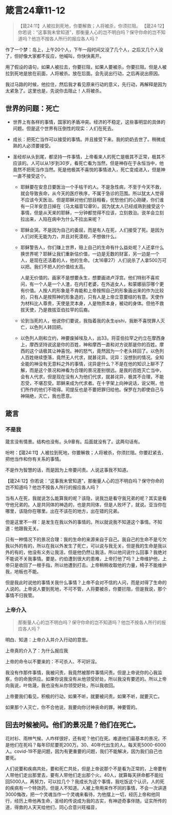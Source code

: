 # 箴言24章11-12

> 【箴24:11】人被拉到死地，你要解救；人将被杀，你须拦阻。
> 【箴24:12】你若说：“这事我未曾知道”，那衡量人心的岂不明白吗？保守你命的岂不知道吗？他岂不按各人所行的报应各人吗？

作了一个梦：岛上，上午20个人，下午一段时间又没了几个人，之后又几个人没了，但好像大家都不反应，他喊叫，你快快离开。

用了假设的语句，如果人被拉去，你要拦阻，如果人要被杀，你要拦阻。但是人被拉到死地是放在前面，人将被杀。放在后面。会先说出行动，之后再说出原因。

我过马路的时候，他拉住，然后我才看见原来行动的意义，先行动，再解释是因为太紧急了。这里也是，先说你去阻止！人将被杀。

## 世界的问题：死亡

- 世界上有各样的事情，国家的矛盾冲突。经济的不稳定，这些事明显的具体的问题。但是这个世界有压倒性的现实：人们在死去。

- 成长：把死亡当作可以接受的事情。并且接受下来。我的奶奶去世了。稍微成熟的人必须要接受。

- 圣经却从头到尾，都坚持一件事情，上帝看来人的死亡是极其不正常，极其不应该的。人可以从1岁到30岁，看死亡看为当然，但是神存在于永恒当中，他竟然不把死当作当然。死是他极其不喜悦的事情进入，死亡变成进入，但是神一直不接受这个。

  - 耶稣要在安息日要医治一个手枯干的人。不是急性病，不至于今天不救，就会导致丧命，从今天的医疗秩序，不属于急诊的范围。所以犹太人觉得不应该今天医治。但是耶稣对他们怒目相看，忧愁他们的心刚硬，你们谁有一只羊安息日掉在（马太福音12章9）。因为犹太人已经成熟到接受这个事情，但是从天来的耶稣，一分钟都觉得不应该，立刻救治。说羊会立刻拉出来，人陷在病中为什么不拉出来呢？

  - 耶稣会哭。不是因为自己的委屈，而是有人在死，人们接受了死。是因为人们对死无能为力，并且对死漠视，不想做什么。

  - 耶稣警告人，你们赚上世界，赔上自己的生命有什么益处呢？人还拿什么换世界呢？耶稣让我们重新估价值，一边是无数的财富，另一边是一个人，是现在还活着的人，他的生命。（太16章27）人们说杀了人拿500万可以把。我们不把人的价值给太高。

    人是无价值的。画家不是想要永生，想要画进卢浮宫。他们特别不喜欢问，有一个人是一个人渣，在内打老婆，在外追女人，和蒙娜丽莎哪个更有价值。人按人的形象是不肯能和上帝按照自己的形象画出来的作为比较的，只有人是按照神的形象造的，只有人是上帝立意要结的有意。天使作为材料比人尊贵，天使是灵本身，人是物质本身，被动的身体。但他不救拔天使，乃是救拔亚伯拉罕的后裔。

  - 论到当死的人，他说你们要说，我指着我的永生qishi，我断不喜悦罪人灭亡，以色列人转回把。

  - 以色列人刚和立约，神要废掉埃及人，出33。将亚伯拉罕之约立在摩西身上，摩西坚持说这是你的百姓，神和摩西一直和对方说那是你的百姓。摩西的这个话极其让神喜悦。神的怒气，竟然因为一个老头转回了。以色列人百姓继续堕落，竟然无人代求，就甚诧异。诧异：没想到的情况。全知全能的神没有无意料之外的事情，诧异是什么？不是在他的知识上聊不了解，而是这个景况和神看为合理的景况差别很远。是我的百姓灭亡当中，会有人代求，但是现在没有人为他们代求，就甚诧异，极其不合理，不能忍受，不堪忍受。耶稣来成为代求者。在十字架上向神说话，说父啊，他们所作的他们不晓得。司提反也是不要把罪归给他。保罗在为即使自己与神隔绝，灭亡，我也愿意。

## 箴言

### 不是我

箴言没有情景。结构也没有。头9章有。后面就没有了。这两句话有。

吩咐：【箴24:11】人被拉到死地，你要解救；人将被杀，你须拦阻。你要赶紧去，把他当作和你有关系的事情。

不是作为智慧的话，而是因为上帝要问责。人说这事我不知道。

【箴24:12】你若说：“这事我未曾知道”，那衡量人心的岂不明白吗？保守你命的岂不知道吗？他岂不按各人所行的报应各人吗？

当有人在死，我就说怎么能算我的呢？该隐，说我岂是看守我兄弟的呢？其实是看守他兄弟的。人是共同体的神造的，也是共同体，但是人败坏了，就说。亚当你在哪里，该隐你在哪里。出在不该在的地方，出在错的兄弟。

但是这里不一样：是发生在我以外的事情的。所以就说我不知道这个事情。不知道：他跟我无关。

只有一种情况下的景况合理：我的生命的来源来自于自己。我自己的生命不是亏欠我以外的有的，所以在我以外发生了死亡，可以说与我无关，但是我的生命是我以外的有的，他没有义务让我活，但是他仍然让我活，所以他问说什么回事？我绝对不能说不关我事情。要是。约伯遭到很大的患难，上帝打他了吗？上帝维护他，上帝只是收回了一根手指，所以他遭到打击。上帝稍稍收取他的力量，椅子不能维护我，地板也不能。

但是我此时说他的事情关我什么事情？上帝不会对不信的人问，而是对得了生命的人说的。上帝说人要到死地，不可不管，人将要被杀，你要拦阻，但是我说，那个事情不归我管。

### 上帝介入

> 那衡量人心的岂不明白吗？保守你命的岂不知道吗？他岂不按各人所行的报应各人吗？

明白、知道：上帝介入并介入行动的意思。

上帝真的介入了：为什么报应我

上帝的命令以不要来的：不可杀人、不可奸淫。

我没有作那件事情，我被问责，我竟然被那件事情问责。但是上帝说你的心我监察，你的命我供应。如果你说我没有从他领受好处，所以我没有要还的。所以上帝向我说，叶佐晟，我也没有从你领受好处，所以我收回。

上帝要我们看见，积极的行动，如果不听，就要被问责。如果不听，就要灭亡。

如果那个人灭亡，你不合他说，我要向你讨神丧命的罪。神要管的。

## 回去时候被问。他们的景况是？他们在死亡。

花衬衫、雨林气候、人咋样很好，还有呢？他们在死。难道他们最基本的景况，不是他们在死吗？每年印尼要死200万。30、40年代出生的人。每天死5000-6000人。covid-19不是问题，因为有更重要的问题，我们不能解决，因为我们自己也要死。

人们说要和疾病共处，要和死亡共处，但是上帝说那个不是看为正常的，上帝要有人带他们走出那里去，要有人带他们走出那个火。40人，就算每天拼命都不能拉回5000人。再努力，可以拉几个？我成长为这个事情，我吃饭这个认识，人的死的疾病有一个特效药，但是人不知道。人被上帝用来作不同的事情，不会一次讲道3000悔改，把一个灵魂当作一个灵魂来看待，为他摆上一切，经历上帝和他同行，经历上帝他再生命，圣经的传说成为我的古实，有神迹奇事伴随，证实所传的道，得救的人天天给他们，同心合意兴旺福音，